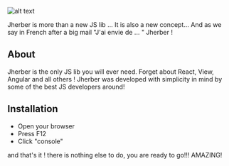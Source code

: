 ![alt text](http://antidot.ca/JherberLogo.PNG "Jherber logo")

Jherber is more than a new JS lib ... It is also a new concept...
And as we say in French after a big mail "J'ai envie de ... " Jherber !

## About

Jherber is the only JS lib you will ever need. Forget about React, View, Angular and all others ! Jherber was developed with
simplicity in mind by some of the best JS developers around!

## Installation

- Open your browser
- Press F12
- Click "console"

and that's it ! there is nothing else to do, you are ready to go!!! AMAZING!
